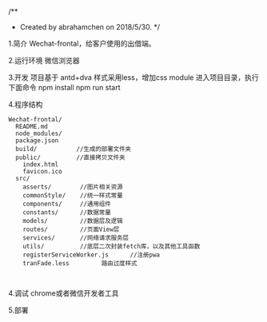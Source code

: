 /**
 * Created by abrahamchen on 2018/5/30.
 */

1.简介
  Wechat-frontal，给客户使用的出借端。

2.运行环境
  微信浏览器

3.开发
  项目基于 antd+dva
  样式采用less，增加css module
  进入项目目录，执行下面命令
  npm install
  npm run start

4.程序结构
```
Wechat-frontal/
  README.md
  node_modules/
  package.json
  build/           //生成的部署文件夹
  public/          //直接拷贝文件夹
    index.html
    favicon.ico
  src/
    asserts/        //图片相关资源
    commonStyle/    //统一样式常量
    components/     //通用组件
    constants/      //数据常量
    models/         //数据层及逻辑
    routes/         //页面View层
    services/       //网络请求服务层
    utils/          //底层二次封装fetch库，以及其他工具函数
    registerServiceWorker.js      //注册pwa
    tranFade.less         路由过度样式

  
```

4.调试
chrome或者微信开发者工具

5.部署
  